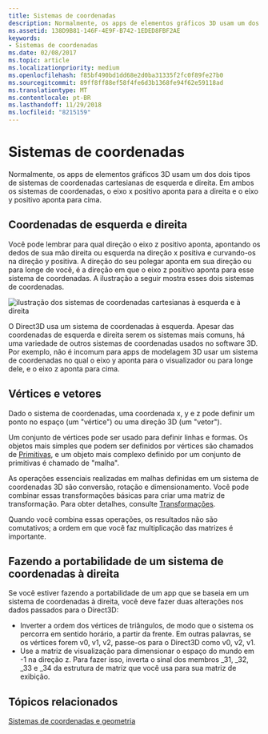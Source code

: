 ```yaml
---
title: Sistemas de coordenadas
description: Normalmente, os apps de elementos gráficos 3D usam um dos dois tipos de sistemas de coordenadas cartesianas de esquerda e direita. Em ambos os sistemas de coordenadas, o eixo x positivo aponta para a direita e o eixo y positivo aponta para cima.
ms.assetid: 138D9B81-146F-4E9F-B742-1EDED8FBF2AE
keywords:
- Sistemas de coordenadas
ms.date: 02/08/2017
ms.topic: article
ms.localizationpriority: medium
ms.openlocfilehash: f85bf490bd1dd68e2d0ba31335f2fc0f89fe27b0
ms.sourcegitcommit: 89ff8ff88ef58f4fe6d3b1368fe94f62e59118ad
ms.translationtype: MT
ms.contentlocale: pt-BR
ms.lasthandoff: 11/29/2018
ms.locfileid: "8215159"
---
```

# <a name="coordinate-systems"></a>Sistemas de coordenadas


Normalmente, os apps de elementos gráficos 3D usam um dos dois tipos de sistemas de coordenadas cartesianas de esquerda e direita. Em ambos os sistemas de coordenadas, o eixo x positivo aponta para a direita e o eixo y positivo aponta para cima.

## <a name="span-idleftandrighthandedcoordinatesspanspan-idleftandrighthandedcoordinatesspanspan-idleftandrighthandedcoordinatesspanleft-and-right-handed-coordinates"></a><span id="Left_and_right_handed_coordinates"></span><span id="left_and_right_handed_coordinates"></span><span id="LEFT_AND_RIGHT_HANDED_COORDINATES"></span>Coordenadas de esquerda e direita


Você pode lembrar para qual direção o eixo z positivo aponta, apontando os dedos de sua mão direita ou esquerda na direção x positiva e curvando-os na direção y positiva. A direção do seu polegar aponta em sua direção ou para longe de você, é a direção em que o eixo z positivo aponta para esse sistema de coordenadas. A ilustração a seguir mostra esses dois sistemas de coordenadas.

![ilustração dos sistemas de coordenadas cartesianas à esquerda e à direita](images/leftrght.png)

O Direct3D usa um sistema de coordenadas à esquerda. Apesar das coordenadas de esquerda e direita serem os sistemas mais comuns, há uma variedade de outros sistemas de coordenadas usados no software 3D. Por exemplo, não é incomum para apps de modelagem 3D usar um sistema de coordenadas no qual o eixo y aponta para o visualizador ou para longe dele, e o eixo z aponta para cima.

## <a name="span-idverticesandvectorsspanspan-idverticesandvectorsspanspan-idverticesandvectorsspanvertices-and-vectors"></a><span id="Vertices_and_vectors"></span><span id="vertices_and_vectors"></span><span id="VERTICES_AND_VECTORS"></span>Vértices e vetores


Dado o sistema de coordenadas, uma coordenada x, y e z pode definir um ponto no espaço (um "vértice") ou uma direção 3D (um "vetor").

Um conjunto de vértices pode ser usado para definir linhas e formas. Os objetos mais simples que podem ser definidos por vértices são chamados de [Primitivas](primitives.md), e um objeto mais complexo definido por um conjunto de primitivas é chamado de "malha".

As operações essenciais realizadas em malhas definidas em um sistema de coordenadas 3D são conversão, rotação e dimensionamento. Você pode combinar essas transformações básicas para criar uma matriz de transformação. Para obter detalhes, consulte [Transformações](transforms.md).

Quando você combina essas operações, os resultados não são comutativos; a ordem em que você faz multiplicação das matrizes é importante.

## <a name="span-idportingfromaright-handedcoordinatesystemspanspan-idportingfromaright-handedcoordinatesystemspanspan-idportingfromaright-handedcoordinatesystemspanporting-from-a-right-handed-coordinate-system"></a><span id="Porting_from_a_right-handed_coordinate_system"></span><span id="porting_from_a_right-handed_coordinate_system"></span><span id="PORTING_FROM_A_RIGHT-HANDED_COORDINATE_SYSTEM"></span>Fazendo a portabilidade de um sistema de coordenadas à direita


Se você estiver fazendo a portabilidade de um app que se baseia em um sistema de coordenadas à direita, você deve fazer duas alterações nos dados passados para o Direct3D:

-   Inverter a ordem dos vértices de triângulos, de modo que o sistema os percorra em sentido horário, a partir da frente. Em outras palavras, se os vértices forem v0, v1, v2, passe-os para o Direct3D como v0, v2, v1.
-   Use a matriz de visualização para dimensionar o espaço do mundo em -1 na direção z. Para fazer isso, inverta o sinal dos membros \_31, \_32, \_33 e \_34 da estrutura de matriz que você usa para sua matriz de exibição.

## <a name="span-idrelated-topicsspanrelated-topics"></a><span id="related-topics"></span>Tópicos relacionados


[Sistemas de coordenadas e geometria](coordinate-systems-and-geometry.md)

 

 




